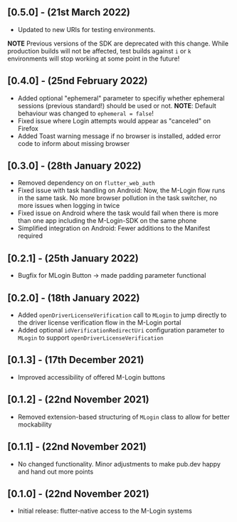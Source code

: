 ## [0.5.0] - (21st March 2022)

* Updated to new URIs for testing environments.

**NOTE** Previous versions of the SDK are deprecated with this change. While production builds will
not be affected, test builds against `i` or `k` environments will stop working at some point in the
future!

## [0.4.0] - (25nd February 2022)

* Added optional "ephemeral" parameter to specifiy whether ephemeral sessions (previous standard!)
  should be used or not. **NOTE**: Default behaviour was changed to `ephemeral = false`!
* Fixed issue where Login attempts would appear as "canceled" on Firefox
* Added Toast warning message if no browser is installed, added error code to inform about missing
  browser

## [0.3.0] - (28th January 2022)

* Removed dependency on on `flutter_web_auth`
* Fixed issue with task handling on Android: Now, the M-Login flow runs in the same task. No more
  browser pollution in the task switcher, no more issues when logging in twice
* Fixed issue on Android where the task would fail when there is more than one app including the
  M-Login-SDK on the same phone
* Simplified integration on Android: Fewer additions to the Manifest required

## [0.2.1] - (25th January 2022)

* Bugfix for MLogin Button -> made padding parameter functional

## [0.2.0] - (18th January 2022)

* Added `openDriverLicenseVerification` call to `MLogin` to jump directly to the driver license
  verification flow in the M-Login portal
* Added optional `idVerificationRedirectUri` configuration parameter to `MLogin` to
  support `openDriverLicenseVerification`

## [0.1.3] - (17th December 2021)

* Improved accessibility of offered M-Login buttons

## [0.1.2] - (22nd November 2021)

* Removed extension-based structuring of `MLogin` class to allow for better mockability

## [0.1.1] - (22nd November 2021)

* No changed functionality. Minor adjustments to make pub.dev happy and hand out more points

## [0.1.0] - (22nd November 2021)

* Initial release: flutter-native access to the M-Login systems
